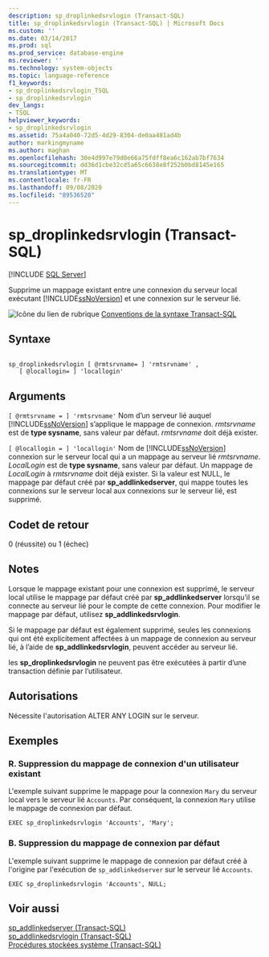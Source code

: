 ```yaml
---
description: sp_droplinkedsrvlogin (Transact-SQL)
title: sp_droplinkedsrvlogin (Transact-SQL) | Microsoft Docs
ms.custom: ''
ms.date: 03/14/2017
ms.prod: sql
ms.prod_service: database-engine
ms.reviewer: ''
ms.technology: system-objects
ms.topic: language-reference
f1_keywords:
- sp_droplinkedsrvlogin_TSQL
- sp_droplinkedsrvlogin
dev_langs:
- TSQL
helpviewer_keywords:
- sp_droplinkedsrvlogin
ms.assetid: 75a4a040-72d5-4d29-8304-de0aa481ad4b
author: markingmyname
ms.author: maghan
ms.openlocfilehash: 30e4d997e79d0e66a75fdff8ea6c162ab7bf7634
ms.sourcegitcommit: dd36d1cbe32cd5a65c6638e8f252b0bd8145e165
ms.translationtype: MT
ms.contentlocale: fr-FR
ms.lasthandoff: 09/08/2020
ms.locfileid: "89536520"
---
```

# <a name="sp_droplinkedsrvlogin-transact-sql"></a>sp_droplinkedsrvlogin (Transact-SQL)
[!INCLUDE [SQL Server](../../includes/applies-to-version/sqlserver.md)]

  Supprime un mappage existant entre une connexion du serveur local exécutant [!INCLUDE[ssNoVersion](../../includes/ssnoversion-md.md)] et une connexion sur le serveur lié.  
  
 ![Icône du lien de rubrique](../../database-engine/configure-windows/media/topic-link.gif "Icône du lien de rubrique") [Conventions de la syntaxe Transact-SQL](../../t-sql/language-elements/transact-sql-syntax-conventions-transact-sql.md)  
  
## <a name="syntax"></a>Syntaxe  
  
```  
  
sp_droplinkedsrvlogin [ @rmtsrvname= ] 'rmtsrvname' ,   
   [ @locallogin= ] 'locallogin'  
```  
  
## <a name="arguments"></a>Arguments  
`[ @rmtsrvname = ] 'rmtsrvname'` Nom d’un serveur lié auquel [!INCLUDE[ssNoVersion](../../includes/ssnoversion-md.md)] s’applique le mappage de connexion. *rmtsrvname* est de **type sysname**, sans valeur par défaut. *rmtsrvname* doit déjà exister.  
  
`[ @locallogin = ] 'locallogin'` Nom de [!INCLUDE[ssNoVersion](../../includes/ssnoversion-md.md)] connexion sur le serveur local qui a un mappage au serveur lié *rmtsrvname*. *LocalLogin* est de **type sysname**, sans valeur par défaut. Un mappage de *LocalLogin* à *rmtsrvname* doit déjà exister. Si la valeur est NULL, le mappage par défaut créé par **sp_addlinkedserver**, qui mappe toutes les connexions sur le serveur local aux connexions sur le serveur lié, est supprimé.  
  
## <a name="return-code-values"></a>Codet de retour  
 0 (réussite) ou 1 (échec)  
  
## <a name="remarks"></a>Notes  
 Lorsque le mappage existant pour une connexion est supprimé, le serveur local utilise le mappage par défaut créé par **sp_addlinkedserver** lorsqu’il se connecte au serveur lié pour le compte de cette connexion. Pour modifier le mappage par défaut, utilisez **sp_addlinkedsrvlogin**.  
  
 Si le mappage par défaut est également supprimé, seules les connexions qui ont été explicitement affectées à un mappage de connexion au serveur lié, à l’aide de **sp_addlinkedsrvlogin**, peuvent accéder au serveur lié.  
  
 les **sp_droplinkedsrvlogin** ne peuvent pas être exécutées à partir d’une transaction définie par l’utilisateur.  
  
## <a name="permissions"></a>Autorisations  
 Nécessite l'autorisation ALTER ANY LOGIN sur le serveur.  
  
## <a name="examples"></a>Exemples  
  
### <a name="a-removing-the-login-mapping-for-an-existing-user"></a>R. Suppression du mappage de connexion d'un utilisateur existant  
 L'exemple suivant supprime le mappage pour la connexion `Mary` du serveur local vers le serveur lié `Accounts`. Par conséquent, la connexion `Mary` utilise le mappage de connexion par défaut.  
  
```  
EXEC sp_droplinkedsrvlogin 'Accounts', 'Mary';  
```  
  
### <a name="b-removing-the-default-login-mapping"></a>B. Suppression du mappage de connexion par défaut  
 L'exemple suivant supprime le mappage de connexion par défaut créé à l'origine par l'exécution de `sp_addlinkedserver` sur le serveur lié `Accounts`.  
  
```  
EXEC sp_droplinkedsrvlogin 'Accounts', NULL;  
```  
  
## <a name="see-also"></a>Voir aussi  
 [sp_addlinkedserver &#40;Transact-SQL&#41;](../../relational-databases/system-stored-procedures/sp-addlinkedserver-transact-sql.md)   
 [sp_addlinkedsrvlogin &#40;Transact-SQL&#41;](../../relational-databases/system-stored-procedures/sp-addlinkedsrvlogin-transact-sql.md)   
 [Procédures stockées système &#40;Transact-SQL&#41;](../../relational-databases/system-stored-procedures/system-stored-procedures-transact-sql.md)  
  
  
